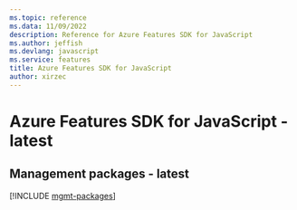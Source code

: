 ```yaml
---
ms.topic: reference
ms.data: 11/09/2022
description: Reference for Azure Features SDK for JavaScript
ms.author: jeffish
ms.devlang: javascript
ms.service: features
title: Azure Features SDK for JavaScript
author: xirzec
---
```

# Azure Features SDK for JavaScript - latest

## Management packages - latest
[!INCLUDE [mgmt-packages](features-mgmt-index.md)]